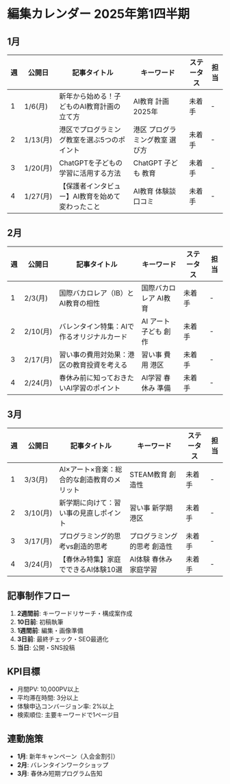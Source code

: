 # 編集カレンダー 2025年第1四半期

## 1月
| 週 | 公開日 | 記事タイトル | キーワード | ステータス | 担当 |
|---|--------|------------|-----------|-----------|------|
| 1 | 1/6(月) | 新年から始める！子どものAI教育計画の立て方 | AI教育 計画 2025年 | 未着手 | - |
| 2 | 1/13(月) | 港区でプログラミング教室を選ぶ5つのポイント | 港区 プログラミング教室 選び方 | 未着手 | - |
| 3 | 1/20(月) | ChatGPTを子どもの学習に活用する方法 | ChatGPT 子ども 教育 | 未着手 | - |
| 4 | 1/27(月) | 【保護者インタビュー】AI教育を始めて変わったこと | AI教育 体験談 口コミ | 未着手 | - |

## 2月
| 週 | 公開日 | 記事タイトル | キーワード | ステータス | 担当 |
|---|--------|------------|-----------|-----------|------|
| 1 | 2/3(月) | 国際バカロレア（IB）とAI教育の相性 | 国際バカロレア AI教育 | 未着手 | - |
| 2 | 2/10(月) | バレンタイン特集：AIで作るオリジナルカード | AI アート 子ども 創作 | 未着手 | - |
| 3 | 2/17(月) | 習い事の費用対効果：港区の教育投資を考える | 習い事 費用 港区 | 未着手 | - |
| 4 | 2/24(月) | 春休み前に知っておきたいAI学習のポイント | AI学習 春休み 準備 | 未着手 | - |

## 3月
| 週 | 公開日 | 記事タイトル | キーワード | ステータス | 担当 |
|---|--------|------------|-----------|-----------|------|
| 1 | 3/3(月) | AI×アート×音楽：総合的な創造教育のメリット | STEAM教育 創造性 | 未着手 | - |
| 2 | 3/10(月) | 新学期に向けて：習い事の見直しポイント | 習い事 新学期 港区 | 未着手 | - |
| 3 | 3/17(月) | プログラミング的思考vs創造的思考 | プログラミング的思考 創造性 | 未着手 | - |
| 4 | 3/24(月) | 【春休み特集】家庭でできるAI体験10選 | AI体験 春休み 家庭学習 | 未着手 | - |

## 記事制作フロー
1. **2週間前**: キーワードリサーチ・構成案作成
2. **10日前**: 初稿執筆
3. **1週間前**: 編集・画像準備
4. **3日前**: 最終チェック・SEO最適化
5. **当日**: 公開・SNS投稿

## KPI目標
- 月間PV: 10,000PV以上
- 平均滞在時間: 3分以上
- 体験申込コンバージョン率: 2%以上
- 検索順位: 主要キーワードで1ページ目

## 連動施策
- **1月**: 新年キャンペーン（入会金割引）
- **2月**: バレンタインワークショップ
- **3月**: 春休み短期プログラム告知